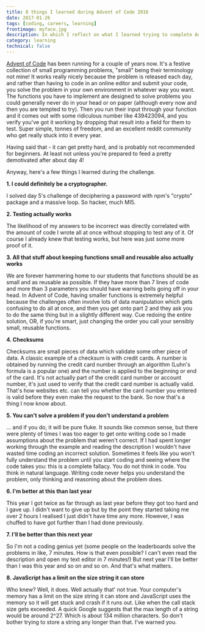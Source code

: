 ```yaml
---
title: 8 things I learned during Advent of Code 2016
date: 2017-01-26
tags: [coding, careers, learning]
frontimage: myface.jpg
description: In which I reflect on what I learned trying to complete Advent of Code for the first time.
category: learning
technical: false
---
```


[Advent of Code](http://adventofcode.com/) has been running for a couple of years now. It's a festive collection of small programming problems, "small" being their terminology not mine! It works really nicely because the problem is released each day, and rather than having to code in an online editor and submit your code, you solve the problem in your own environment in whatever way you want. The functions you have to implement are designed to solve problems you could generally never do in your head or on paper (although every now and then you are tempted to try). Then you run their input through your function and it comes out with some ridiculous number like 439423094, and you verify you've got it working by dropping that result into a field for them to test. Super simple, tonnes of freedom, and an excellent reddit community who get really stuck into it every year.

Having said that - it can get pretty hard, and is probably not recommended for beginners. At least not unless you're prepared to feed a pretty demotivated after about day 4!

Anyway, here's a few things I learned during the challenge.

**1. I could definitely be a cryptographer.**

I solved day 5's challenge of deciphering a password with npm's "crypto" package and a massive loop. So hacker, much MI5.

**2. Testing actually works**

The likelihood of my answers to be incorrect was directly correlated with the amount of code I wrote all at once without stopping to test any of it. Of course I already knew that testing works, but here was just some more proof of it.

**3. All that stuff about keeping functions small and reusable also actually works**

We are forever hammering home to our students that functions should be as small and as reusable as possible. If they have more than 7 lines of code and more than 3 parameters you should have warning bells going off in your head. In Advent of Code, having smaller functions is extremely helpful because the challenges often involve lots of data manipulation which gets confusing to do all at once, and then you get onto part 2 and they ask you to do the same thing but in a slightly different way. Cue redoing the entire solution, OR, if you're smart, just changing the order you call your sensibly small, reusable functions.

**4. Checksums**

Checksums are small pieces of data which validate some other piece of data. A classic example of a checksum is with credit cards. A number is obtained by running the credit card number through an algorithm (Luhn's formula is a popular one) and the number is applied to the beginning or end of the card. It's not actually part of the credit card number or account number, it's just used to verify that the credit card number is actually valid. That's how websites etc. can tell you whether the card number you entered is valid before they even make the request to the bank. So now that's a thing I now know about.

**5. You can't solve a problem if you don't understand a problem**

... and if you do, it will be pure fluke. It sounds like common sense, but there were plenty of times I was too eager to get onto writing code so I made assumptions about the problem that weren't correct. If I had spent longer working through the example and reading the description I wouldn't have wasted time coding an incorrect solution. Sometimes it feels like you won't fully understand the problem until you start coding and seeing where the code takes you: this is a complete fallacy. You do not think in code. You think in natural language. Writing code never helps you understand the problem, only thinking and reasoning about the problem does.

**6. I'm better at this than last year**

This year I got twice as far through as last year before they got too hard and I gave up. I didn't want to give up but by the point they started taking me over 2 hours I realised I just didn't have time any more. However, I was chuffed to have got further than I had done previously.

**7. I'll be better than this next year**

So I'm not a coding genius yet (some people on the leaderboards solve the problems in like, 7 minutes. How is that even possible? I can't even read the description and open my text editor in 7 minutes!) But next year I'll be better than I was this year and so on and so on. And that's what matters.

**8. JavaScript has a limit on the size string it can store**

Who knew? Well, it does. Well actually that' not true. Your computer's memory has a limit on the size string it can store and JavaScript uses the memory so it will get stuck and crash if it runs out. Like when the call stack size gets exceeded. A quick Google suggests that the max length of a string would be around 2^27. Which is about 134 million characters. So don't bother trying to store a string any longer than that. I've warned you.
